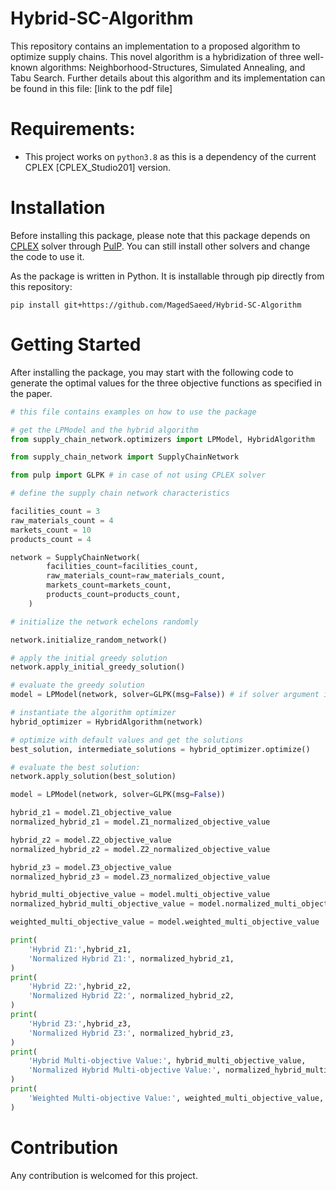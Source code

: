# Hybrid-SC-Algorithm

This repository contains an implementation to a proposed algorithm to optimize supply chains. This novel algorithm is a hybridization  of three well-known algorithms: Neighborhood-Structures, Simulated Annealing, and Tabu Search. Further details about this algorithm and its implementation can be found in this file: [link to the pdf file]

# Requirements:

- This project works on `python3.8` as this is a dependency of the current CPLEX [CPLEX_Studio201] version.


# Installation

Before installing this package, please note that this package depends on [CPLEX](https://www.ibm.com/products/ilog-cplex-optimization-studio/cplex-optimizer) solver through [PulP](https://github.com/coin-or/pulp). You can still install other solvers and change the code to use it. 

As the package is written in Python. It is installable through pip directly from this repository: 

```
pip install git+https://github.com/MagedSaeed/Hybrid-SC-Algorithm
```

# Getting Started

After installing the package, you may start with the following code to generate the optimal values for the three objective functions as specified in the paper.

```python
# this file contains examples on how to use the package

# get the LPModel and the hybrid algorithm
from supply_chain_network.optimizers import LPModel, HybridAlgorithm

from supply_chain_network import SupplyChainNetwork

from pulp import GLPK # in case of not using CPLEX solver

# define the supply chain network characteristics

facilities_count = 3
raw_materials_count = 4
markets_count = 10
products_count = 4

network = SupplyChainNetwork(
        facilities_count=facilities_count,
        raw_materials_count=raw_materials_count,
        markets_count=markets_count,
        products_count=products_count,
    )

# initialize the network echelons randomly

network.initialize_random_network()

# apply the initial greedy solution
network.apply_initial_greedy_solution()

# evaluate the greedy solution
model = LPModel(network, solver=GLPK(msg=False)) # if solver argument is not passed, CPLEX will be used by default

# instantiate the algorithm optimizer
hybrid_optimizer = HybridAlgorithm(network)

# optimize with default values and get the solutions
best_solution, intermediate_solutions = hybrid_optimizer.optimize()

# evaluate the best solution:
network.apply_solution(best_solution)

model = LPModel(network, solver=GLPK(msg=False))

hybrid_z1 = model.Z1_objective_value
normalized_hybrid_z1 = model.Z1_normalized_objective_value

hybrid_z2 = model.Z2_objective_value
normalized_hybrid_z2 = model.Z2_normalized_objective_value

hybrid_z3 = model.Z3_objective_value
normalized_hybrid_z3 = model.Z3_normalized_objective_value

hybrid_multi_objective_value = model.multi_objective_value
normalized_hybrid_multi_objective_value = model.normalized_multi_objective_value

weighted_multi_objective_value = model.weighted_multi_objective_value

print(
    'Hybrid Z1:',hybrid_z1,
    'Normalized Hybrid Z1:', normalized_hybrid_z1,
)
print(
    'Hybrid Z2:',hybrid_z2,
    'Normalized Hybrid Z2:', normalized_hybrid_z2,
)
print(
    'Hybrid Z3:',hybrid_z3,
    'Normalized Hybrid Z3:', normalized_hybrid_z3,
)
print(
    'Hybrid Multi-objective Value:', hybrid_multi_objective_value,
    'Normalized Hybrid Multi-objective Value:', normalized_hybrid_multi_objective_value,
)
print(
    'Weighted Multi-objective Value:', weighted_multi_objective_value,
)

```
# Contribution

Any contribution is welcomed for this project.

